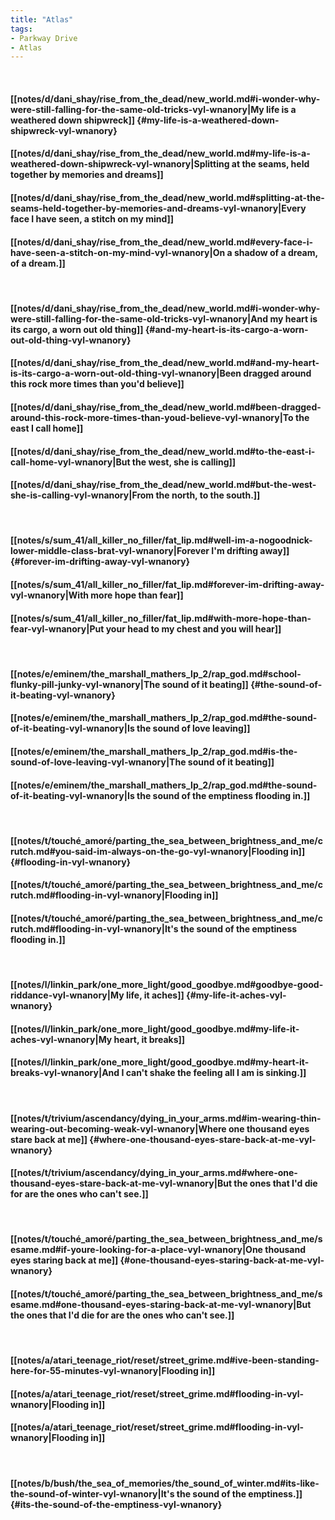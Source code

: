 ```yaml
---
title: "Atlas"
tags:
- Parkway Drive
- Atlas
---
```

&nbsp;
#### [[notes/d/dani_shay/rise_from_the_dead/new_world.md#i-wonder-why-were-still-falling-for-the-same-old-tricks-vyl-wnanory|My life is a weathered down shipwreck]] {#my-life-is-a-weathered-down-shipwreck-vyl-wnanory}
#### [[notes/d/dani_shay/rise_from_the_dead/new_world.md#my-life-is-a-weathered-down-shipwreck-vyl-wnanory|Splitting at the seams, held together by memories and dreams]]
#### [[notes/d/dani_shay/rise_from_the_dead/new_world.md#splitting-at-the-seams-held-together-by-memories-and-dreams-vyl-wnanory|Every face I have seen, a stitch on my mind]]
#### [[notes/d/dani_shay/rise_from_the_dead/new_world.md#every-face-i-have-seen-a-stitch-on-my-mind-vyl-wnanory|On a shadow of a dream, of a dream.]]
&nbsp;
#### [[notes/d/dani_shay/rise_from_the_dead/new_world.md#i-wonder-why-were-still-falling-for-the-same-old-tricks-vyl-wnanory|And my heart is its cargo, a worn out old thing]] {#and-my-heart-is-its-cargo-a-worn-out-old-thing-vyl-wnanory}
#### [[notes/d/dani_shay/rise_from_the_dead/new_world.md#and-my-heart-is-its-cargo-a-worn-out-old-thing-vyl-wnanory|Been dragged around this rock more times than you'd believe]]
#### [[notes/d/dani_shay/rise_from_the_dead/new_world.md#been-dragged-around-this-rock-more-times-than-youd-believe-vyl-wnanory|To the east I call home]]
#### [[notes/d/dani_shay/rise_from_the_dead/new_world.md#to-the-east-i-call-home-vyl-wnanory|But the west, she is calling]]
#### [[notes/d/dani_shay/rise_from_the_dead/new_world.md#but-the-west-she-is-calling-vyl-wnanory|From the north, to the south.]]
&nbsp;
#### [[notes/s/sum_41/all_killer_no_filler/fat_lip.md#well-im-a-nogoodnick-lower-middle-class-brat-vyl-wnanory|Forever I'm drifting away]] {#forever-im-drifting-away-vyl-wnanory}
#### [[notes/s/sum_41/all_killer_no_filler/fat_lip.md#forever-im-drifting-away-vyl-wnanory|With more hope than fear]]
#### [[notes/s/sum_41/all_killer_no_filler/fat_lip.md#with-more-hope-than-fear-vyl-wnanory|Put your head to my chest and you will hear]]
&nbsp;
#### [[notes/e/eminem/the_marshall_mathers_lp_2/rap_god.md#school-flunky-pill-junky-vyl-wnanory|The sound of it beating]] {#the-sound-of-it-beating-vyl-wnanory}
#### [[notes/e/eminem/the_marshall_mathers_lp_2/rap_god.md#the-sound-of-it-beating-vyl-wnanory|Is the sound of love leaving]]
#### [[notes/e/eminem/the_marshall_mathers_lp_2/rap_god.md#is-the-sound-of-love-leaving-vyl-wnanory|The sound of it beating]]
#### [[notes/e/eminem/the_marshall_mathers_lp_2/rap_god.md#the-sound-of-it-beating-vyl-wnanory|Is the sound of the emptiness flooding in.]]
&nbsp;
#### [[notes/t/touché_amoré/parting_the_sea_between_brightness_and_me/crutch.md#you-said-im-always-on-the-go-vyl-wnanory|Flooding in]] {#flooding-in-vyl-wnanory}
#### [[notes/t/touché_amoré/parting_the_sea_between_brightness_and_me/crutch.md#flooding-in-vyl-wnanory|Flooding in]]
#### [[notes/t/touché_amoré/parting_the_sea_between_brightness_and_me/crutch.md#flooding-in-vyl-wnanory|It's the sound of the emptiness flooding in.]]
&nbsp;
#### [[notes/l/linkin_park/one_more_light/good_goodbye.md#goodbye-good-riddance-vyl-wnanory|My life, it aches]] {#my-life-it-aches-vyl-wnanory}
#### [[notes/l/linkin_park/one_more_light/good_goodbye.md#my-life-it-aches-vyl-wnanory|My heart, it breaks]]
#### [[notes/l/linkin_park/one_more_light/good_goodbye.md#my-heart-it-breaks-vyl-wnanory|And I can't shake the feeling all I am is sinking.]]
&nbsp;
#### [[notes/t/trivium/ascendancy/dying_in_your_arms.md#im-wearing-thin-wearing-out-becoming-weak-vyl-wnanory|Where one thousand eyes stare back at me]] {#where-one-thousand-eyes-stare-back-at-me-vyl-wnanory}
#### [[notes/t/trivium/ascendancy/dying_in_your_arms.md#where-one-thousand-eyes-stare-back-at-me-vyl-wnanory|But the ones that I'd die for are the ones who can't see.]]
&nbsp;
#### [[notes/t/touché_amoré/parting_the_sea_between_brightness_and_me/sesame.md#if-youre-looking-for-a-place-vyl-wnanory|One thousand eyes staring back at me]] {#one-thousand-eyes-staring-back-at-me-vyl-wnanory}
#### [[notes/t/touché_amoré/parting_the_sea_between_brightness_and_me/sesame.md#one-thousand-eyes-staring-back-at-me-vyl-wnanory|But the ones that I'd die for are the ones who can't see.]]
&nbsp;
#### [[notes/a/atari_teenage_riot/reset/street_grime.md#ive-been-standing-here-for-55-minutes-vyl-wnanory|Flooding in]]
#### [[notes/a/atari_teenage_riot/reset/street_grime.md#flooding-in-vyl-wnanory|Flooding in]]
#### [[notes/a/atari_teenage_riot/reset/street_grime.md#flooding-in-vyl-wnanory|Flooding in]]
&nbsp;
#### [[notes/b/bush/the_sea_of_memories/the_sound_of_winter.md#its-like-the-sound-of-winter-vyl-wnanory|It's the sound of the emptiness.]] {#its-the-sound-of-the-emptiness-vyl-wnanory}
